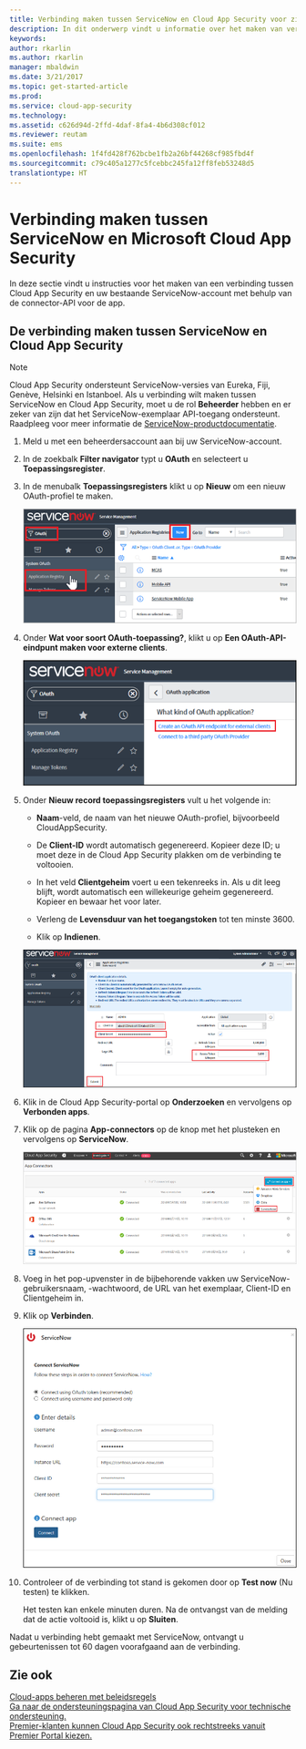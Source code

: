 ```yaml
---
title: Verbinding maken tussen ServiceNow en Cloud App Security voor zichtbaarheid en gebruikscontrole | Microsoft Docs
description: In dit onderwerp vindt u informatie over het maken van verbinding tussen de ServiceNow-app en Cloud App Security via de API-connector.
keywords: 
author: rkarlin
ms.author: rkarlin
manager: mbaldwin
ms.date: 3/21/2017
ms.topic: get-started-article
ms.prod: 
ms.service: cloud-app-security
ms.technology: 
ms.assetid: c626d94d-2ffd-4daf-8fa4-4b6d308cf012
ms.reviewer: reutam
ms.suite: ems
ms.openlocfilehash: 1f4fd428f762bcbe1fb2a26bf44268cf985fbd4f
ms.sourcegitcommit: c79c405a1277c5fcebbc245fa12ff8feb53248d5
translationtype: HT
---
```

# <a name="connect-servicenow-to-microsoft-cloud-app-security"></a>Verbinding maken tussen ServiceNow en Microsoft Cloud App Security
In deze sectie vindt u instructies voor het maken van een verbinding tussen Cloud App Security en uw bestaande ServiceNow-account met behulp van de connector-API voor de app.  
  
## <a name="how-to-connect-servicenow-to-cloud-app-security"></a>De verbinding maken tussen ServiceNow en Cloud App Security  
  
> [!NOTE]  
>  Cloud App Security ondersteunt ServiceNow-versies van Eureka, Fiji, Genève, Helsinki en Istanboel. Als u verbinding wilt maken tussen ServiceNow en Cloud App Security, moet u de rol **Beheerder** hebben en er zeker van zijn dat het ServiceNow-exemplaar API-toegang ondersteunt.  Raadpleeg voor meer informatie de [ServiceNow-productdocumentatie](http://wiki.servicenow.com/index.php?title=Base_System_Roles#gsc.tab=0).
  
1.  Meld u met een beheerdersaccount aan bij uw ServiceNow-account.  
  
2.  In de zoekbalk **Filter navigator** typt u **OAuth** en selecteert u **Toepassingsregister**.

3. In de menubalk **Toepassingsregisters** klikt u op **Nieuw** om een nieuw OAuth-profiel te maken.

   ![ServiceNow new OAuth profile](./media/servicenow-app-registry.png)

4. Onder **Wat voor soort OAuth-toepassing?**, klikt u op **Een OAuth-API-eindpunt maken voor externe clients**.

   ![ServiceNow OAuth type](./media/servicenow-oauth-app-type.png)

5. Onder **Nieuw record toepassingsregisters** vult u het volgende in:
    
    - **Naam**-veld, de naam van het nieuwe OAuth-profiel, bijvoorbeeld CloudAppSecurity. 
    
    - De **Client-ID** wordt automatisch gegenereerd. Kopieer deze ID; u moet deze in de Cloud App Security plakken om de verbinding te voltooien.
    
    - In het veld **Clientgeheim** voert u een tekenreeks in. Als u dit leeg blijft, wordt automatisch een willekeurige geheim gegenereerd. Kopieer en bewaar het voor later. 
    
    - Verleng de **Levensduur van het toegangstoken** tot ten minste 3600.
    
    - Klik op **Indienen**.

   ![ServiceNow profile IDs](./media/servicenow-profile-ids.png)

6.  Klik in de Cloud App Security-portal op **Onderzoeken** en vervolgens op **Verbonden apps**.  
  
7.  Klik op de pagina **App-connectors** op de knop met het plusteken en vervolgens op **ServiceNow**.  
  
     ![connect servicenow](./media/connect-servicenow.png "connect servicenow")  
  
8.  Voeg in het pop-upvenster in de bijbehorende vakken uw ServiceNow-gebruikersnaam, -wachtwoord, de URL van het exemplaar, Client-ID en Clientgeheim in.  
  
9.  Klik op **Verbinden**.  
  
     ![servicenow connect to CAS](./media/servicenow-portal-connect.png "servicenow connect in portal")  
  
10.  Controleer of de verbinding tot stand is gekomen door op **Test now** (Nu testen) te klikken.  
  
     Het testen kan enkele minuten duren. Na de ontvangst van de melding dat de actie voltooid is, klikt u op **Sluiten**.  
  
Nadat u verbinding hebt gemaakt met ServiceNow, ontvangt u gebeurtenissen tot 60 dagen voorafgaand aan de verbinding.
  
## <a name="see-also"></a>Zie ook  
[Cloud-apps beheren met beleidsregels](control-cloud-apps-with-policies.md)   
[Ga naar de ondersteuningspagina van Cloud App Security voor technische ondersteuning.](http://support.microsoft.com/oas/default.aspx?prid=16031)   
[Premier-klanten kunnen Cloud App Security ook rechtstreeks vanuit Premier Portal kiezen.](https://premier.microsoft.com/)  
  
